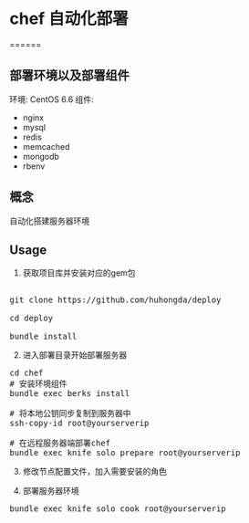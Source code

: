 # chef 自动化部署
======

## 部署环境以及部署组件

环境: CentOS 6.6
组件:

* nginx
* mysql
* redis
* memcached
* mongodb
* rbenv

## 概念

自动化搭建服务器环境

## Usage

1. 获取项目库并安装对应的gem包
<pre> 
git clone https://github.com/huhongda/deploy 

cd deploy

bundle install
</pre>

2. 进入部署目录开始部署服务器

<pre>
cd chef
# 安装环境组件
bundle exec berks install 

# 将本地公钥同步复制到服务器中
ssh-copy-id root@yourserverip

# 在远程服务器端部署chef
bundle exec knife solo prepare root@yourserverip
</pre>

3. 修改节点配置文件，加入需要安装的角色

4. 部署服务器环境 
<pre>
bundle exec knife solo cook root@yourserverip
</pre>
